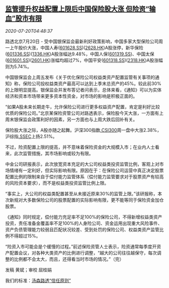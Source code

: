 <!--1595222594000-->
[监管提升权益配置上限后中国保险股大涨 但险资“输血”股市有限](https://cn.reuters.com/article/china-ins-stocks-regs-0720-idCNKCS24L0DR)
------

<div><i>2020-07-20T04:48:37</i></div><div class="StandardArticleBody_body"><p>路透北京7月20日 - 受中国银保监会最新利好政策影响，中国多家大型保险公司周一上午股价大涨，中国人寿(<span id="symbol_601628.SS_0"><a href="//www.reuters.com/companies/601628.SS">601628.SS</a></span>)(<span id="symbol_2628.HK_1"><a href="//www.reuters.com/companies/2628.HK">2628.HK</a></span>)A股涨停，新华保险(<span id="symbol_601336.SS_2"><a href="//www.reuters.com/companies/601336.SS">601336.SS</a></span>)(<span id="symbol_1336.HK_3"><a href="//www.reuters.com/companies/1336.HK">1336.HK</a></span>)A股涨幅达9.48%，中国人保(<span id="symbol_601319.SS_4"><a href="//www.reuters.com/companies/601319.SS">601319.SS</a></span>)、中国太保(<span id="symbol_601601.SS_5"><a href="//www.reuters.com/companies/601601.SS">601601.SS</a></span>)(<span id="symbol_2601.HK_6"><a href="//www.reuters.com/companies/2601.HK">2601.HK</a></span>)涨幅均超过7%，中国平安(<span id="symbol_601318.SS_7"><a href="//www.reuters.com/companies/601318.SS">601318.SS</a></span>)(<span id="symbol_2318.HK_8"><a href="//www.reuters.com/companies/2318.HK">2318.HK</a></span>)A股涨幅则为5.74%。 </p><p>中国银保监会上周五发布《关于优化保险公司权益类资产配置监管有关事项的通知》称，保险公司投权益类资产最高可以达到上季末总资产的45%。较此前30%的上限明显提高。银保监会并发布答记者问表示，总体来看，《通知》可以为实体经济和资本市场带来更多资本性资金，对市场的影响是积极正面的。 </p><p>“如果A股未来长期走牛，允许保险公司进行更多权益资产配置，肯定是利好比较优质的保险公司。”北京某保险资管公司对路透表示，保险股今天大涨，一方面有上周末银保监会政策利好的因素，另一方面也与上周大跌后回补有关。 </p><p>保险股大涨之际，A股亦随之起舞。沪深300指数<a href="/investing/markets/index?symbol=.CSI300">.CSI300</a>周一盘中大涨2.38%，沪综指<a href="/investing/markets/index?symbol=.SSEC">.SSEC</a>上扬2.51%。 </p><p>不过，险资配置上限的提高，并不意味着保险资金的大规模入市；在业内人士看来，此次监管措施，其市场影响或较为有限。 </p><p>中金公司研报表示，此次放宽资本充足的大公司权益类投资监管比例，客观上对市场情绪有一定利好，但实际影响有限。原因在于：在保险公司运营中真正决定股票配置比例的限制来自于偿付能力监管体系（偿付能力监管要求对于股票资产有较高的风险资本要求），而不是权益类投资监管比例上限。 </p><p>“事实上，大公司的权益类配置甚至从未接近原来30%的监管上限。”该研报称，本次新规对大多数保险公司的股票配置的实际影响有限，更不能等同于保险资金加仓股票。 </p><p>《通知》同时规定，偿付能力充足率不足100%的保险公司，不得新增权益类资产投资，责任准备金覆盖率不足100%的人身险公司、资金运用出现重大风险事件、资产负债管理能力较弱且匹配状况较差、受到处罚的保险公司、权益类资产监管比例不得超过15%。 </p><p>“险资入市可能会是个缓慢的过程。”前述保险资管人士表示，险资通常每季度开资产配置会议，对各种大类资产的比例进行调整，“越大的公司往往越保守，每次调整的比例都不会太大，而且，还得看当时市场的情况。”（完）  </p><div class="Attribution_container"><div class="Attribution_attribution"><p class="Attribution_content">发稿 黄斌；审校 屈桂娟 </p></div></div><div class="StandardArticleBody_trustBadgeContainer"><span class="StandardArticleBody_trustBadgeTitle">我们的标准：</span><span class="trustBadgeUrl"><a href="https://www.thomsonreuters.cn/content/dam/openweb/documents/pdf/china/brochures/about-us-1.pdf">汤森路透“信任原则”</a></span></div></div>
